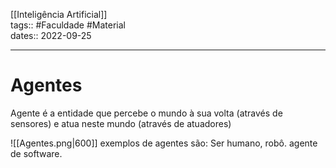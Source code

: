 [[Inteligência Artificial]]  
tags:: #Faculdade #Material  
dates:: 2022-09-25    

---
#  Agentes
Agente é a entidade que percebe o mundo à sua volta (através de sensores) e atua neste mundo (através de atuadores)

![[Agentes.png|600]]
exemplos de agentes são: Ser humano, robô. agente de software.